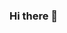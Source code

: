 ### Hi there 👋
<!--
- 🔭 I’m currently working on GSoC 2022 recommendation engine project
- 🌱 I’m currently learning end-to-end AI development 
- 😄 [My GSoC Blog](https://gli-mrunal.github.io/categories/gsoc-blogging/) --> 


<!--

**gli-mrunal/gli-mrunal** is a ✨ _special_ ✨ repository because its `README.md` (this file) appears on your GitHub profile.

Here are some ideas to get you started:

- 🔭 I’m currently working on ...
- 🌱 I’m currently learning ...
- 👯 I’m looking to collaborate on ...
- 🤔 I’m looking for help with ...
- 💬 Ask me about ...
- 📫 How to reach me: ...
- 😄 Pronouns: ...
- ⚡ Fun fact: ...



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 


-->
